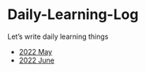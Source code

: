 # Daily-Learning-Log
Let’s write daily learning things 

- [2022 May](https://github.com/superbderrick/Daily-Learning-Log/blob/main/2022_05.md)
- [2022 June](https://github.com/superbderrick/Daily-Learning-Log/blob/main/2022_06.md)
